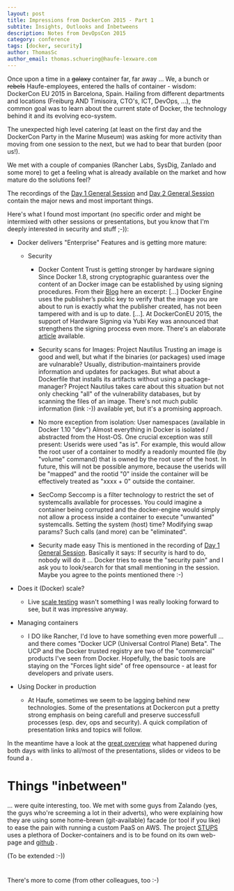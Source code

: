 ```yaml
---
layout: post
title: Impressions from DockerCon 2015 - Part 1
subtite: Insights, Outlooks and Inbetweens
description: Notes from DevOpsCon 2015
category: conference
tags: [docker, security]
author: ThomasSc
author_email: thomas.schuering@haufe-lexware.com
---
```

Once upon a time in a ~~galaxy~~ container far, far away ... We, a bunch or ~~rebels~~ Haufe-employees, entered the halls of container - wisdom: DockerCon EU 2015 in Barcelona, Spain. Hailing from different departments and locations (Freiburg AND Timisoira, CTO's, ICT, DevOps, ...), the common goal was to learn about the current state of Docker, the technology behind it and its evolving eco-system.

The unexpected high level catering (at least on the first day and the DockerCon Party in the Marine Museum) was asking for more activity than moving from one session to the next, but we had to bear that burden (poor us!).

We met with a couple of companies (Rancher Labs, SysDig, Zanlado and some more) to get a feeling what is already available on the market and how mature do the solutions feel?

The recordings of the [Day 1 General Session](http://blog.docker.com/2015/11/dockercon-eu-2015-day-1-general-session/) and  [Day 2 General Session](http://blog.docker.com/2015/11/dockercon-eu-2015-day-2-general-session/) contain the major news and most important things.


Here's what I found most important (no specific order and might be intermixed with other sessions or presentations, but you know that I'm deeply interested in security and stuff ;-)):

- Docker delivers "Enterprise" Features and is getting more mature:
    - Security
        - Docker Content Trust is getting stronger by hardware signing
      	Since Docker 1.8, strong cryptographic guarantess over the content of an Docker image can be established by using signing procedures. From their [Blog](https://blog.docker.com/2015/08/content-trust-docker-1-8/) here an excerpt: 
        [...] Docker Engine uses the publisher’s public key to verify that the image you are about to run is exactly what the publisher created, has not been tampered with and is up to date. [...]. 
        At DockerConEU 2015, the support of Hardware Signing via Yubi Key was announced that strengthens the signing process even more. There's an elaborate [article](https://blog.docker.com/2015/11/docker-content-trust-yubikey/) available.
		- Security scans for Images: Project Nautilus
		Trusting an image is good and well, but what if the binaries (or packages) used image are vulnarable? Usually, distribution-maintainers provide information and updates for  packages. But what about a Dockerfile that installs its artifacts without using a package-manager? Project Nautilus takes care about this situation but not only checking "all" of the vulnerability databases, but by scanning the files of an image. There's not much public information (link :-)) available yet, but it's a promising approach.
        - No more exception from isolation: User namespaces (available in Docker 1.10 "dev")
        Almost everything in Docker is isolated / abstracted from the Host-OS. One crucial exception was still present: Userids were used "as is". For example, this would allow the root user of a container to modify a readonly mounted file (by "volume" command) that is owned by the root user of the host. In future, this will not be possible anymore, because the userids will be "mapped" and the rootid "0" inside the container will be effectively treated as "xxxx + 0" outside the container.
        
        - SecComp
        Seccomp is a filter technology to restrict the set of systemcalls available for processes. You could imagine a container being corrupted and the docker-engine would simply not allow a process inside a container to execute "unwanted" systemcalls. Setting the system (host) time? Modifying swap params? Such calls (and more) can be "eliminated".

        - Security made easy
        This is mentioned in the recording of [Day 1 General Session](http://blog.docker.com/2015/11/dockercon-eu-2015-day-1-general-session/). Basically it says: If security is hard to do, nobody will do it ... 
        Docker tries to ease the "security pain" and I ask you to look/search for that small mentioning in the session. Maybe you agree to the points mentioned there :-)

- Does it (Docker) scale?
	- Live [scale testing](https://blog.docker.com/2015/11/scale-testing-docker-swarm-30000-containers/) wasn't something I was really looking forward to see, but it was impressive anyway.

- Managing containers
	- I DO like Rancher, I'd love to have something even more powerfull ... and there comes "Docker UCP (Universal Control Plane) Beta". The UCP and the Docker trusted registry are two of the "commercial" products I've seen from Docker. Hopefully, the basic tools are staying on the "Forces light side" of free opensource - at least for developers and private users.

- Using Docker in production
	- At Haufe, sometimes we seem to be lagging behind new technologies. Some of the presentations at Dockercon put a pretty strong emphasis on being carefull and preserve successfull processes (esp. dev, ops and security). A quick compilation of presentation links and topics will follow.

In the meantime have a look at the [great overview](https://github.com/docker-saigon/dockercon-eu-2015) what happened during both days with links to all/most of the presentations, slides or videos to be found a .

# Things "inbetween"
... were quite interesting, too. We met with some guys from Zalando (yes, the guys who're screeming a lot in their adverts), who were explaining how they are using some home-brewn (git-available) facade (or tool if you like) to ease the pain with running a custom PaaS on AWS. The project [STUPS](https://stups.io/) uses a plethora of Docker-containers and is to be found on its own web-page and [github](https://github.com/zalando-stups) .

(To be extended :-))

# 
There's more to come (from other colleagues, too :-)
